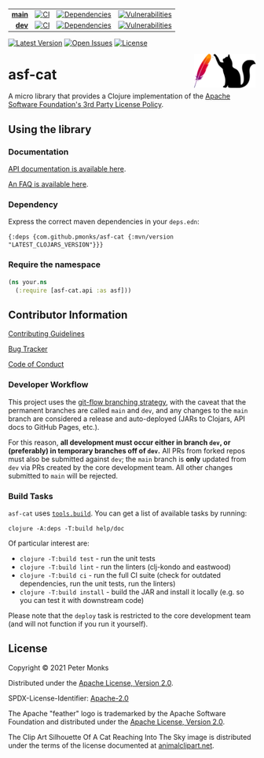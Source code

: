 | | | | |
|---:|:---:|:---:|:---:|
| [**main**](https://github.com/pmonks/asf-cat/tree/main) | [![CI](https://github.com/pmonks/asf-cat/workflows/CI/badge.svg?branch=main)](https://github.com/pmonks/asf-cat/actions?query=workflow%3ACI+branch%3Amain) | [![Dependencies](https://github.com/pmonks/asf-cat/workflows/dependencies/badge.svg?branch=main)](https://github.com/pmonks/asf-cat/actions?query=workflow%3Adependencies+branch%3Amain) | [![Vulnerabilities](https://github.com/pmonks/asf-cat/workflows/vulnerabilities/badge.svg?branch=main)](https://pmonks.github.io/asf-cat/nvd/dependency-check-report.html) |
| [**dev**](https://github.com/pmonks/asf-cat/tree/dev) | [![CI](https://github.com/pmonks/asf-cat/workflows/CI/badge.svg?branch=dev)](https://github.com/pmonks/asf-cat/actions?query=workflow%3ACI+branch%3Adev) | [![Dependencies](https://github.com/pmonks/asf-cat/workflows/dependencies/badge.svg?branch=dev)](https://github.com/pmonks/asf-cat/actions?query=workflow%3Adependencies+branch%3Adev) | [![Vulnerabilities](https://github.com/pmonks/asf-cat/workflows/vulnerabilities/badge.svg?branch=dev)](https://github.com/pmonks/asf-cat/actions?query=workflow%3Avulnerabilities+branch%3Adev) |

[![Latest Version](https://img.shields.io/clojars/v/com.github.pmonks/asf-cat)](https://clojars.org/com.github.pmonks/asf-cat/) [![Open Issues](https://img.shields.io/github/issues/pmonks/asf-cat.svg)](https://github.com/pmonks/asf-cat/issues) [![License](https://img.shields.io/github/license/pmonks/asf-cat.svg)](https://github.com/pmonks/asf-cat/blob/main/LICENSE)

<img alt="asf-cat logo: Apache Software Foundation feather logo with a cat in silhouette reaching towards it" align="right" width="25%" src="https://raw.githubusercontent.com/pmonks/asf-cat/main/asf-cat-logo.png">

# asf-cat

A micro library that provides a Clojure implementation of the [Apache Software Foundation's 3rd Party License Policy](https://www.apache.org/legal/resolved.html).

## Using the library

### Documentation

[API documentation is available here](https://pmonks.github.io/asf-cat/).

[An FAQ is available here](https://github.com/pmonks/asf-cat/wiki/FAQ).

### Dependency

Express the correct maven dependencies in your `deps.edn`:

```edn
{:deps {com.github.pmonks/asf-cat {:mvn/version "LATEST_CLOJARS_VERSION"}}}
```

### Require the namespace

```clojure
(ns your.ns
  (:require [asf-cat.api :as asf]))
```

## Contributor Information

[Contributing Guidelines](https://github.com/pmonks/asf-cat/blob/main/.github/CONTRIBUTING.md)

[Bug Tracker](https://github.com/pmonks/asf-cat/issues)

[Code of Conduct](https://github.com/pmonks/asf-cat/blob/main/.github/CODE_OF_CONDUCT.md)

### Developer Workflow

This project uses the [git-flow branching strategy](https://nvie.com/posts/a-successful-git-branching-model/), with the caveat that the permanent branches are called `main` and `dev`, and any changes to the `main` branch are considered a release and auto-deployed (JARs to Clojars, API docs to GitHub Pages, etc.).

For this reason, **all development must occur either in branch `dev`, or (preferably) in temporary branches off of `dev`.**  All PRs from forked repos must also be submitted against `dev`; the `main` branch is **only** updated from `dev` via PRs created by the core development team.  All other changes submitted to `main` will be rejected.

### Build Tasks

`asf-cat` uses [`tools.build`](https://clojure.org/guides/tools_build). You can get a list of available tasks by running:

```
clojure -A:deps -T:build help/doc
```

Of particular interest are:

* `clojure -T:build test` - run the unit tests
* `clojure -T:build lint` - run the linters (clj-kondo and eastwood)
* `clojure -T:build ci` - run the full CI suite (check for outdated dependencies, run the unit tests, run the linters)
* `clojure -T:build install` - build the JAR and install it locally (e.g. so you can test it with downstream code)

Please note that the `deploy` task is restricted to the core development team (and will not function if you run it yourself).

## License

Copyright © 2021 Peter Monks

Distributed under the [Apache License, Version 2.0](http://www.apache.org/licenses/LICENSE-2.0).

SPDX-License-Identifier: [Apache-2.0](https://spdx.org/licenses/Apache-2.0)

The Apache "feather" logo is trademarked by the Apache Software Foundation and distributed under the [Apache License, Version 2.0](http://www.apache.org/licenses/LICENSE-2.0).

The Clip Art Silhouette Of A Cat Reaching Into The Sky image is distributed under the terms of the license documented at [animalclipart.net](https://www.animalclipart.net/animal_clipart_images/clip_art_silhouette_of_a_cat_reaching_into_the_sky_0071-1002-1223-4660.html).
